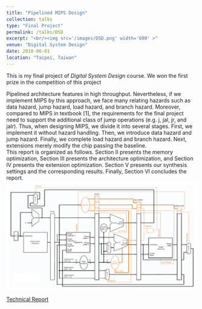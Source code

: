 ```yaml
---
title: "Pipelined MIPS Design"
collection: talks
type: "Final Project"
permalink: /talks/DSD
excerpt: "<br/><img src='/images/DSD.png' width='600' >"
venue: "Digital System Design"
date: 2018-06-01
location: "Taipei, Taiwan"
---
```

This is my final project of _Digital System Design_ course. We won the first prize in the competition of this project <br/>

Pipelined architecture features in high throughput. Nevertheless, if we implement MIPS by this approach, we face many relating hazards such as data hazard, jump hazard, load hazard, and branch hazard. Moreover, compared to MIPS in textbook [1], the requirements for the final project need to support the additional class of jump operations (e.g. j, jal, jr, and jalr). Thus, when designing MIPS, we divide it into several stages. First, we implement it without hazard handling. Then, we introduce data hazard and jump hazard. Finally, we complete load hazard and branch hazard. Next, extensions merely modify the chip passing the baseline. <br/>
This report is organized as follows. Section II presents the memory optimization, Section III presents the architecture optimization, and Section IV presents the extension optimization. Section V presents our synthesis settings and the corresponding results. Finally, Section VI concludes the report.
<img src='/images/DSD.png' width='600' >

[Technical Report](http://JerryHoTaiwan.github.io/files/DSD_Report.pdf)
